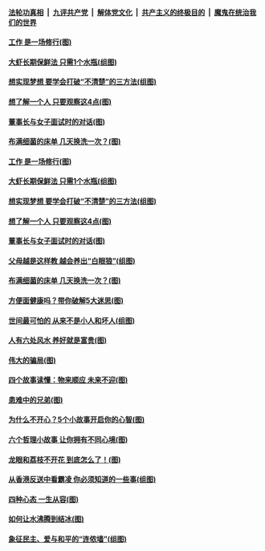 ####  [法轮功真相](../../../../basic/blob/master/README.md?t=10030352) &nbsp;|&nbsp; [九评共产党](../../../../9ping.md/blob/master/README.md?t=10030352) &nbsp;|&nbsp; [解体党文化](../../../../jtdwh.md/blob/master/README.md?t=10030352)  &nbsp;|&nbsp; [共产主义的终极目的](../../../../gczydzjmd.md/blob/master/README.md?t=10030352) &nbsp;|&nbsp; [魔鬼在统治我们的世界](../../../../mgztzwmdsj.md/blob/master/README.md?t=10030352) 

#### [工作 是一场修行(图)](../pages/p8/909149.md?t=10030352) 

#### [大虾长期保鲜法 只需1个水瓶(组图)](../pages/p8/909194.md?t=10030352) 

#### [想实现梦想 要学会打破“不清楚”的三方法(组图)](../pages/p8/909181.md?t=10030352) 

#### [想了解一个人 只要观察这4点(图)](../pages/p8/909115.md?t=10030352) 

#### [董事长与女子面试时的对话(图)](../pages/p8/909096.md?t=10030352) 

#### [布满细菌的床单 几天换洗一次？(图)](../pages/p8/909106.md?t=10030352) 

#### [工作 是一场修行(图)](../pages/p8/909149.md?t=10030352) 

#### [大虾长期保鲜法 只需1个水瓶(组图)](../pages/p8/909194.md?t=10030352) 

#### [想实现梦想 要学会打破“不清楚”的三方法(组图)](../pages/p8/909181.md?t=10030352) 

#### [想了解一个人 只要观察这4点(图)](../pages/p8/909115.md?t=10030352) 

#### [董事长与女子面试时的对话(图)](../pages/p8/909096.md?t=10030352) 

#### [父母越是这样教 越会养出“白眼狼”(组图)](../pages/p8/908678.md?t=10030352) 

#### [布满细菌的床单 几天换洗一次？(图)](../pages/p8/909106.md?t=10030352) 

#### [方便面健康吗？带你破解5大迷思(图)](../pages/p8/909001.md?t=10030352) 

#### [世间最可怕的 从来不是小人和坏人(组图)](../pages/p8/909014.md?t=10030352) 

#### [人有六处风水 养好就是富贵(图)](../pages/p8/908596.md?t=10030352) 

#### [伟大的骗局(图)](../pages/p8/908629.md?t=10030352) 

#### [四个故事读懂：物来顺应 未来不迎(图)](../pages/p8/908590.md?t=10030352) 

#### [患难中的兄弟(图)](../pages/p8/908413.md?t=10030352) 

#### [为什么不开心？5个小故事开启你的心智(图)](../pages/p8/908877.md?t=10030352) 

#### [六个哲理小故事 让你拥有不同心境(图)](../pages/p8/908622.md?t=10030352) 

#### [龙眼和荔枝不开花 到底怎么了！(图)](../pages/p8/908888.md?t=10030352) 

#### [从香港反送中看霸凌 你必须知道的一些事(组图)](../pages/p8/908799.md?t=10030352) 

#### [四种心态 一生从容(图)](../pages/p8/908587.md?t=10030352) 

#### [如何让水沸腾到结冰(图)](../pages/p8/908405.md?t=10030352) 

#### [象征民主、爱与和平的“连侬墙”(组图)](../pages/p8/908723.md?t=10030352) 

